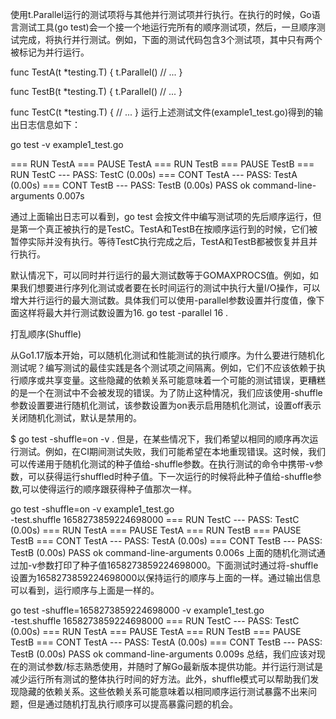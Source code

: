 使用t.Parallel运行的测试项将与其他并行测试项并行执行。在执行的时候，Go语言测试工具(go test)会一个接一个地运行完所有的顺序测试项，然后，一旦顺序测试完成，将执行并行测试。例如，下面的测试代码包含3个测试项，其中只有两个被标记为并行运行。

func TestA(t *testing.T) {
        t.Parallel()
        // ...
}

func TestB(t *testing.T) {
        t.Parallel()
        // ...
}

func TestC(t *testing.T) {
        // ...
}
运行上述测试文件(example1_test.go)得到的输出日志信息如下：


 go test -v example1_test.go          


=== RUN   TestA
=== PAUSE TestA
=== RUN   TestB
=== PAUSE TestB
=== RUN   TestC
--- PASS: TestC (0.00s)
=== CONT  TestA
--- PASS: TestA (0.00s)
=== CONT  TestB
--- PASS: TestB (0.00s)
PASS
ok      command-line-arguments  0.007s

通过上面输出日志可以看到，go test 会按文件中编写测试项的先后顺序运行，但是第一个真正被执行的是TestC。TestA和TestB在按顺序运行到的时候，它们被暂停实际并没有执行。等待TestC执行完成之后，TestA和TestB都被恢复并且并行执行。

默认情况下，可以同时并行运行的最大测试数等于GOMAXPROCS值。例如，如果我们想要进行序列化测试或者要在长时间运行的测试中执行大量I/O操作，可以增大并行运行的最大测试数。具体我们可以使用-parallel参数设置并行度值，像下面这样将最大并行测试数设置为16.
go test -parallel 16 .

打乱顺序(Shuffle)

从Go1.17版本开始，可以随机化测试和性能测试的执行顺序。为什么要进行随机化测试呢？编写测试的最佳实践是各个测试项之间隔离。例如，它们不应该依赖于执行顺序或共享变量。这些隐藏的依赖关系可能意味着一个可能的测试错误，更糟糕的是一个在测试中不会被发现的错误。为了防止这种情况，我们应该使用-shuffle参数设置要进行随机化测试，该参数设置为on表示启用随机化测试，设置off表示关闭随机化测试，默认是禁用的。

$ go test -shuffle=on -v .
但是，在某些情况下，我们希望以相同的顺序再次运行测试。例如，在CI期间测试失败，我们可能希望在本地重现错误。这时候，我们可以传递用于随机化测试的种子值给-shuffle参数。在执行测试的命令中携带-v参数，可以获得运行shuffled时种子值。下一次运行的时候将此种子值给-shuffle参数,可以使得运行的顺序跟获得种子值那次一样。

go test -shuffle=on -v example1_test.go                                                                           
-test.shuffle 1658273859224698000
=== RUN   TestC
--- PASS: TestC (0.00s)
=== RUN   TestA
=== PAUSE TestA
=== RUN   TestB
=== PAUSE TestB
=== CONT  TestA
--- PASS: TestA (0.00s)
=== CONT  TestB
--- PASS: TestB (0.00s)
PASS
ok      command-line-arguments  0.006s
上面的随机化测试通过加-v参数打印了种子值1658273859224698000。下面测试时通过将-shuffle设置为1658273859224698000以保持运行的顺序与上面的一样。通过输出信息可以看到，运行顺序与上面是一样的。

go test -shuffle=1658273859224698000 -v example1_test.go                                                             
-test.shuffle 1658273859224698000
=== RUN   TestC
--- PASS: TestC (0.00s)
=== RUN   TestA
=== PAUSE TestA
=== RUN   TestB
=== PAUSE TestB
=== CONT  TestA
--- PASS: TestA (0.00s)
=== CONT  TestB
--- PASS: TestB (0.00s)
PASS
ok      command-line-arguments  0.009s
总结，我们应该对现在的测试参数/标志熟悉使用，并随时了解Go最新版本提供功能。并行运行测试是减少运行所有测试的整体执行时间的好方法。此外，shuffle模式可以帮助我们发现隐藏的依赖关系。这些依赖关系可能意味着以相同顺序运行测试暴露不出来问题，但是通过随机打乱执行顺序可以提高暴露问题的机会。
